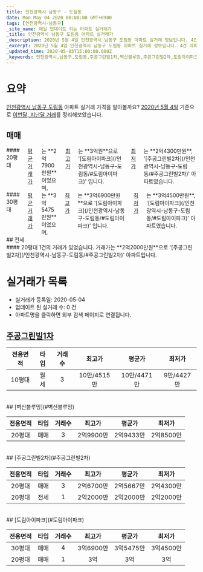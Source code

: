 ```yaml
---
title: 인천광역시 남동구 - 도림동
date: Mon May 04 2020 00:00:00 GMT+0900
tags: [인천광역시-남동구]
_site_name: 매일 업데이트 되는 아파트 실거래가
_title: 인천광역시 남동구 도림동 아파트 실거래가
_description: 2020년 5월 4일 인천광역시 남동구 도림동 아파트 실거래 정보입니다. 4건 아파트 정보가 있습니다.
_excerpt: 2020년 5월 4일 인천광역시 남동구 도림동 아파트 실거래 정보입니다. 4건 아파트 정보가 있습니다.
_updated_time: 2020-05-03T15:00:00.000Z
_keywords: 인천광역시,남동구,도림동,주공그린빌1차,벽산블루밍,주공그린빌2차,도림아이파크
---
```





# 요약
<ins>인천광역시 남동구 도림동</ins> 아파트 실거래 가격을 알아볼까요? <ins>2020년 5월 4일</ins> 기준으로 <ins>이번달, 지난달 거래</ins>를 정리해보았습니다.

## 매매
<div class="container">
<div class="six columns" markdown="1">
#### 20평대
<ins>평균 거래가</ins>는 **2억7900만원**이었으며, <ins>최고가</ins>는 **3억원**으로 '[도림아이파크](/인천광역시-남동구-도림동/#도림아이파크)' 입니다. <ins>최저가</ins>는 **2억4300만원**, '[주공그린빌2차](/인천광역시-남동구-도림동/#주공그린빌2차)' 아파트였습니다.
</div>
<div class="six columns" markdown="1">
#### 30평대
<ins>평균 거래가</ins>는 **3억5475만원**이었으며, <ins>최고가</ins>는 **3억6900만원**으로 '[도림아이파크](/인천광역시-남동구-도림동/#도림아이파크)' 입니다. <ins>최저가</ins>는 **3억4500만원**, '[도림아이파크](/인천광역시-남동구-도림동/#도림아이파크)' 아파트였습니다.
</div>
</div>
## 전세
<div class="container">
<div class="twelve columns" markdown="1">
#### 20평대
1건의 거래가 있었습니다. 거래가는 **2억2000만원**으로 '[주공그린빌2차](/인천광역시-남동구-도림동/#주공그린빌2차)' 아파트입니다.
</div>
</div>



# 실거래가 목록
- 실거래가 등록일: 2020-05-04
- 업데이트 된 실거래 수: 0 건
- 아파트명을 클릭하면 외부 검색 페이지로 연결됩니다.

## [주공그린빌1차](#주공그린빌1차)

|전용면적|타입|거래수|최고가|평균가|최저가|
|:---:|:---:|:---:|:---:|:---:|:---:|
|10평대|<span class="deal-type-3">월세</span>|3|10만/4515만|10만/4471만|9만/4427만|

<br/>
## [벽산블루밍](#벽산블루밍)

|전용면적|타입|거래수|최고가|평균가|최저가|
|:---:|:---:|:---:|:---:|:---:|:---:|
|20평대|<span class="deal-type-1">매매</span>|3|2억9900만|2억9433만|2억8500만|

<br/>
## [주공그린빌2차](#주공그린빌2차)

|전용면적|타입|거래수|최고가|평균가|최저가|
|:---:|:---:|:---:|:---:|:---:|:---:|
|20평대|<span class="deal-type-1">매매</span>|3|2억6700만|2억5667만|2억4300만|
|20평대|<span class="deal-type-2">전세</span>|1|2억2000만|2억2000만|2억2000만|

<br/>
## [도림아이파크](#도림아이파크)

|전용면적|타입|거래수|최고가|평균가|최저가|
|:---:|:---:|:---:|:---:|:---:|:---:|
|30평대|<span class="deal-type-1">매매</span>|4|3억6900만|3억5475만|3억4500만|
|20평대|<span class="deal-type-1">매매</span>|1|3억|3억|3억|

<br/>



